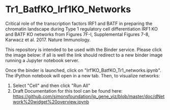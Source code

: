 # Tr1_BatfKO_Irf1KO_Networks

Critical role of the transcription factors IRF1 and BATF in preparing the chromatin landscape during Type 1 regulatory cell differentiation
IRF1 KO and BATF KO networks from Figures 7F-I, Supplemental Figures 7-8, Karwacz et al. 2017. Nature Immunology.

This repository is intended to be used with the Binder service.
Please click the image below: if all is well the link should redirect
to a new binder image running a Jupyter notebook server.

Once the binder is launched, click on "Irf1KO_BatfKO_Tr1_networks.ipynb".  The iPython 
notebook will open in a new tab.  Then, to visualize networks:
1. Select "Cell" and then click "Run All"
2. Draft Documentation for this tool can be found here:
   https://github.com/simonsfoundation/jp_gene_viz/blob/master/doc/dNetwork%20widget%20overview.ipynb
